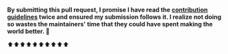 **By submitting this pull request, I promise I have read the [contribution guidelines](https://github.com/jonaschn/awesome-he/blob/master/CONTRIBUTING.md) twice and ensured my submission follows it. I realize not doing so wastes the maintainers' time that they could have spent making the world better. 🖖**

⬆⬆⬆⬆⬆⬆⬆⬆⬆⬆
